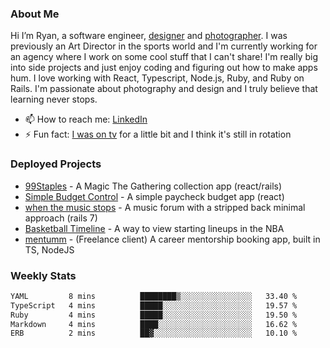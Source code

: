 ### About Me
Hi I’m Ryan, a software engineer, [designer](https://www.denvermullets.com/video) and [photographer](https://www.denvermullets.com/). I was previously an Art Director in the sports world and I'm currently working for an agency where I work on some cool stuff that I can't share! I'm really big into side projects and just enjoy coding and figuring out how to make apps hum. I love working with React, Typescript, Node.js, Ruby, and Ruby on Rails. I'm passionate about photography and design and I truly believe that learning never stops.

- 📫 How to reach me: [LinkedIn](https://www.linkedin.com/in/ryanvaznis)
- ⚡ Fun fact: [I was on tv](https://vimeo.com/381425882) for a little bit and I think it's still in rotation

### Deployed Projects
- [99Staples](https://www.99staples.com/collections/denvermullets/9) - A Magic The Gathering collection app (react/rails)
- [Simple Budget Control](https://simplebudgetcontrol.com/) - A simple paycheck budget app (react)
- [when the music stops](https://whenthemusicstops.net) - A music forum with a stripped back minimal approach (rails 7)
- [Basketball Timeline](https://basketball-timeline.com/?team=PHO&year=2023) - A way to view starting lineups in the NBA
- [mentumm](https://portal.mentumm.com/) - (Freelance client) A career mentorship booking app, built in TS, NodeJS

### Weekly Stats
<!--START_SECTION:waka-->

```txt
YAML         8 mins          ████████▒░░░░░░░░░░░░░░░░   33.40 %
TypeScript   4 mins          █████░░░░░░░░░░░░░░░░░░░░   19.57 %
Ruby         4 mins          █████░░░░░░░░░░░░░░░░░░░░   19.50 %
Markdown     4 mins          ████░░░░░░░░░░░░░░░░░░░░░   16.62 %
ERB          2 mins          ██▓░░░░░░░░░░░░░░░░░░░░░░   10.10 %
```

<!--END_SECTION:waka-->
